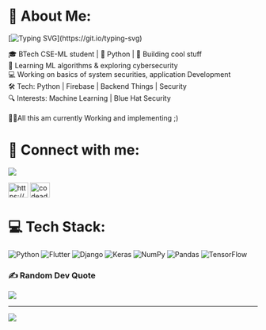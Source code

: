 

# 💫 About Me:
[![Typing SVG](https://readme-typing-svg.herokuapp.com?font=Vernon+Adams&weight=500&size=30&duration=2000&pause=3000&width=435&lines=Greetings!%E2%98%BA%EF%B8%8F+Myself+Code!)](https://git.io/typing-svg)



🎓 BTech CSE-ML student | 🐍 Python | 🤖 Building cool stuff<br>🌱 Learning ML algorithms & exploring cybersecurity<br>💻 Working on basics of system securities, application Development<br>🛠️ Tech: Python | Firebase | Backend Things | Security<br>🔍 Interests: Machine Learning | Blue Hat Security <br><br>🧑‍💻All this am currently Working and implementing ;)<br>


# 🔗 Connect with me:

<p align="left">
  <a href="https://codeadic09.github.io/my-website/">
    <img src="https://img.shields.io/badge/🔥_Visit_My_Web-1E90FF?style=for-the-badge&logo=github&logoColor=white">
  </a>
</p>


<p align="left">
<a href="https://linkedin.com/in/https://www.linkedin.com/in/om-chaudhari-code0909/" target="blank"><img align="center" src="https://raw.githubusercontent.com/rahuldkjain/github-profile-readme-generator/master/src/images/icons/Social/linked-in-alt.svg" alt="https://www.linkedin.com/in/om-chaudhari-code0909/" height="30" width="40" /></a>
<a href="https://discord.gg/UBXVM53nuA)" target="blank"><img align="center" src="https://raw.githubusercontent.com/rahuldkjain/github-profile-readme-generator/master/src/images/icons/Social/discord.svg" alt="codeadic09" height="30" width="40" /></a>
</p>

# 💻 Tech Stack:
![Python](https://img.shields.io/badge/python-3670A0?style=for-the-badge&logo=python&logoColor=ffdd54) ![Flutter](https://img.shields.io/badge/Flutter-%2302569B.svg?style=for-the-badge&logo=Flutter&logoColor=white) ![Django](https://img.shields.io/badge/django-%23092E20.svg?style=for-the-badge&logo=django&logoColor=white) ![Keras](https://img.shields.io/badge/Keras-%23D00000.svg?style=for-the-badge&logo=Keras&logoColor=white) ![NumPy](https://img.shields.io/badge/numpy-%23013243.svg?style=for-the-badge&logo=numpy&logoColor=white) ![Pandas](https://img.shields.io/badge/pandas-%23150458.svg?style=for-the-badge&logo=pandas&logoColor=white) ![TensorFlow](https://img.shields.io/badge/TensorFlow-%23FF6F00.svg?style=for-the-badge&logo=TensorFlow&logoColor=white)

### ✍️ Random Dev Quote
![](https://quotes-github-readme.vercel.app/api?type=vetical&theme=radical)

---
[![](https://visitcount.itsvg.in/api?id=Codeadic09&icon=0&color=0)](https://visitcount.itsvg.in)

<!-- Proudly created with GPRM ( https://gprm.itsvg.in ) -->
